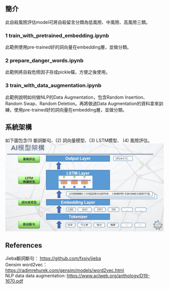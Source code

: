 ## 簡介
此自殺風險評估model可將自殺留言分類為低風險、中風險、高風險三類。  
### 1 train_with_pretrained_embedding.ipynb
此範例使用pre-trained好的詞向量在embedding層，並做分類。  
### 2 prepare_danger_words.ipynb
此範例將自殺危險因子存成pickle檔，方便之後使用。  
### 3 train_with_data_augmentation.ipynb
此範例說明如何做NLP的Data Augmentation，包含Random Insertion、Random Swap、Random Deletion。再將做過Data Augmentation的資料拿來訓練，使用pre-trained好的詞向量在embedding層，並做分類。  

## 系統架構
如下圖包含(1) 斷詞斷句、(2) 詞向量模型、(3) LSTM模型、 (4) 風險評估。  
![image1](images/01.jpg)  

## References
Jieba斷詞斷句： https://github.com/fxsjy/jieba  
Gensim word2vec： https://radimrehurek.com/gensim/models/word2vec.html  
NLP data data augmentation: https://www.aclweb.org/anthology/D19-1670.pdf  
